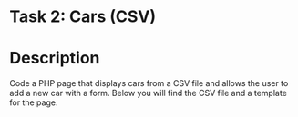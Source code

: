 # Task 2: Cars (CSV)

# Description

Code a PHP page that displays cars from a CSV file and allows the user to add a new car with a form. Below you will find the CSV file and a template for the page.
